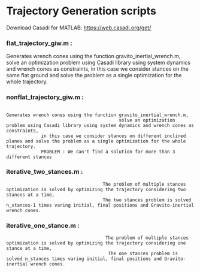 # Trajectory Generation scripts
Download Casadi for MATLAB: https://web.casadi.org/get/

### flat_trajectory_giw.m :                                                    
Generates wrench cones using the function gravito_inertial_wrench.m,
solve an optimization problem using Casadi library using system dynamics and wrench cones as constraints,
in this case we consider stances on the same flat ground and solve the problem as a single optimization for the whole trajectory. 


### nonflat_trajectory_giw.m :                                                         
                                                                                   Generates wrench cones using the function gravito_inertial_wrench.m,
                                              solve an optimization problem using Casadi library using system dynamics and wrench cones as constraints,
                 in this case we consider stances on different inclined planes and solve the problem as a single optimization for the whole trajectory. 
                 PROBLEM : We can't find a solution for more than 3 different stances

### iterative_two_stances.m :               
                                        The problem of multiple stances optimization is solved by optimizing the trajectory considering two stances at a time,
                                        The two stances problem is solved n_stances-1 times varing initial, final positions and Gravito-inertial wrench cones.
                                        
### iterative_one_stance.m :                
                                         The problem of multiple stances optimization is solved by optimizing the trajectory considering one stance at a time,
                                          The one stances problem is solved n_stances times varing initial, final positions and Gravito-inertial wrench cones.
       
